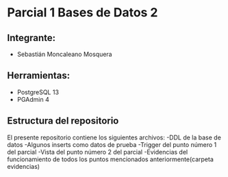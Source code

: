 # Parcial 1 Bases de Datos 2

## Integrante:
- Sebastián Moncaleano Mosquera


## Herramientas:

- PostgreSQL 13
- PGAdmin 4

## Estructura del repositorio

El presente repositorio contiene los siguientes archivos:
   -DDL de la base de datos
   -Algunos inserts como datos de prueba
   -Trigger del punto número 1 del parcial
   -Vista del punto número 2 del parcial
   -Evidencias del funcionamiento de todos los puntos mencionados anteriormente(carpeta evidencias)
